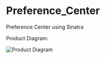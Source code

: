 # Preference_Center
Preference Center using Sinatra 

Product Diagram:

![Product Diagram](https://marketing-image-production.s3.amazonaws.com/uploads/91600c8dc918e70cd1cb3acb45f355685181829ab86e1a7060010fd667930941262d2a3586eefe58c57c75bc7213506fd24863a57d4800fb97ca86f9259f33c8.jpeg)
